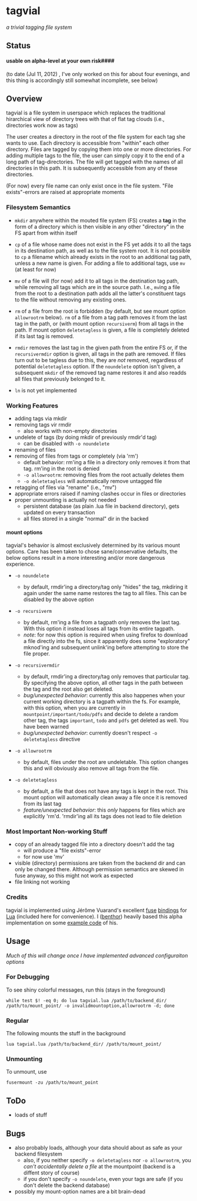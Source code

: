 # tagvial #
*a trivial tagging file system*

## Status ##

#### usable on alpha-level at your own risk####

(to date (Jul 11, 2012) , I've only worked on this for about four evenings, and this thing is accordingly still somewhat incomplete, see below)

## Overview ##

tagvial is a file system in userspace which replaces the traditional hirarchical view of directory trees with that of flat tag clouds (i.e., directories work now as tags)

The user creates a directory in the root of the file system for each tag she wants to use. Each directory is accessible from "within" each other directory. Files are tagged by copying them into one or more directories. For adding multiple tags to the file, the user can simply copy it to the end of a long path of tag-directories. The file will get tagged with the names of all directories in this path. It is subsequently accessible from any of these directories.

(For now) every file name can only exist once in the file system. "File exists"-errors are raised at appropriate moments

### Filesystem Semantics ###

- `mkdir` anywhere within the mouted file system (FS) creates a **tag** in the form of a directory which is then visible in any other "directory" in the FS apart from within itself

- `cp` of a file whose name does not exist in the FS yet adds it to all the tags in its destination path, as well as to the file system root. It is not possible to `cp` a filename which already exists in the root to an additional tag path, unless a new name is given. For adding a file to additional tags, use `mv` (at least for now)

- `mv` of a file will (for now) add it to all tags in the destination tag path, while removing all tags which are in the source path. I.e., `mv`ing a file from the root to a destination path adds all the latter's constituent tags to the file without removing any existing ones.

- `rm` of a file from the root is forbidden (by default, but see mount option `allowrootrm` below). `rm` of a file from a tag path removes it from the last tag in the path, or (with mount option `recursiverm`) from all tags in the path. If mount option `deletetagless` is given, a file is completely deleted if its last tag is removed.

- `rmdir` removes the last tag in the given path from the entire FS or, if the `recursivermdir` option is given, all tags in the path are removed. If files turn out to be tagless due to this, they are _not_ removed, regardless of potential `deletetagless` option. If the `noundelete` option isn't given, a subsequent `mkdir` of the removed tag name restores it and also readds all files that previously belonged to it.

- `ln` is not yet implemented

### Working Features ###

- adding tags via mkdir
- removing tags vir rmdir
    - also works with non-empty directories
- undelete of tags (by doing mkdir of previously rmdir'd tag)
    - can be disabled with `-o noundelete`
- renaming of files
- removing of files from tags or completely (via 'rm')
    - default behavior: rm'ing a file in a directory only removes it from that tag. rm'ing in the root is denied
    - `-o allowrootrm`: removing files from the root actually deletes them
    - `-o deletetagless` will automatically remove untagged file
- retagging of files via "rename" (i.e., "mv")
- appropriate errors raised if naming clashes occur in files or directories
- proper unmounting is actually not needed
    - persistent database (as plain .lua file in backend directory), gets updated on every transaction
    - all files stored in a single "normal" dir in the backed

#### mount options ####

tagvial's behavior is almost exclusively determined by its various mount options. Care has been taken to chose sane/conservative defaults, the below options result in a more interesting and/or more dangerous experience.

- `-o noundelete`
    - by default, rmdir'ing a directory/tag only "hides" the tag, mkdiring it again under the same name restores the tag to all files. This can be disabled by the above option

- `-o recursiverm`
    - by default, rm'ing a file from a tagpath only removes the last tag. With this option it instead loses all tags from its entire tagpath.
    - *note*: for now this option is required when using firefox to download a file directly into the fs, since it apparently does some "exploratory" mknod'ing and subsequent unlink'ing before attempting to store the file proper. 

- `-o recursivermdir`
    - by default, rmdir'ing a directory/tag only removes that particular tag. By specifying the above option, all other tags in the path between the tag and the root also get deleted.
    - *bug/unexpected behavior*: currently this also happenes when your current working directory is a tagpath within the fs. For example, with this option, when you are currently in `mountpoint/important/todo/pdfs` and decide to delete a random other tag, the tags `important`, `todo` and `pdfs` get deleted as well. You have been warned
    - *bug/unexpected behavior*: currently doesn't respect `-o deletetagless` directive

- `-o allowrootrm`
    - by default, files under the root are undeletable. This option changes this and will obviously also remove all tags from the file.

- `-o deletetagless`
    - by default, a file that does not have any tags is kept in the root. This mount option will automatically clean away a file once it is removed from its last tag
    - *feature/unexpected behavior*: this _only_ happens for files which are explicitly 'rm'd. 'rmdir'ing all its tags does not lead to file deletion

### Most Important Non-working Stuff ###

- copy of an already tagged file into a directory doesn't add the tag
    - will produce a "file exists"-error
    - for now use 'mv'
- visible (directory) permissions are taken from the backend dir and can only be changed there. Although permission semantics are skewed in fuse anyway, so this might not work as expected
- file linking not working

### Credits ###

tagvial is implemented using Jérôme Vuarand's excellent [fuse](http://fuse.sourceforge.net/) [bindings](http://luse.luaforge.net/) for [Lua](http://lua.org) (included here for convenience). I ([benthor](https://github.org/benthor)) heavily based this alpha implementation on some [example code](http://luse.luaforge.net/fwfs.lua) of his.

## Usage ##
*Much of this will change once I have implemented advanced configuraiton options*

### For Debugging ###

To see shiny colorful messages, run this (stays in the foreground)

    while test $! -eq 0; do lua tagvial.lua /path/to/backend_dir/ /path/to/mount_point/ -o invalidmountoption,allowrootrm -d; done

### Regular ###

The following mounts the stuff in the background

    lua tagvial.lua /path/to/backend_dir/ /path/to/mount_point/

### Unmounting ###

To unmount, use

    fusermount -zu /path/to/mount_point

## ToDo ##
- loads of stuff

## Bugs ##
- also probably loads, although your data should about as safe as your backend filesystem
    - also, if you neither specify `-o deletetagless` nor `-o allowrootrm`, you _can't accidentally delete a file_ at the mountpoint (backend is a diffent story of course)
    - if you don't specify `-o noundelete`, even your tags are safe (if you don't delete the backend database)
- possibly my mount-option names are a bit brain-dead
